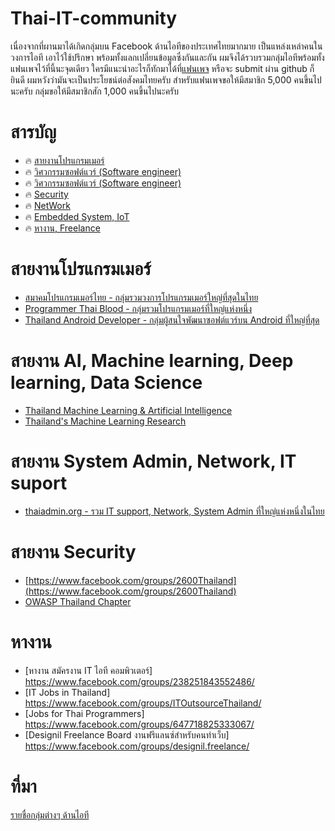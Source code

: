 # Thai-IT-community

เนื่องจากที่ผานมาได้เกิดกลุ่มบน Facebook ด้านไอทีของประเทศไทยมากมาย เป็นแหล่งเหล่าคนในวงการไอที เอาไว้ใช้ปรึกษา พร้อมทั้งแลกเปลี่ยนข้อมูลซึ่งกันและกัน ผมจึงได้รวบรวมกลุ่มไอทีพร้อมทั้งแฟนเพจไว้ที่นี้นะจุดเดียว ใครมีแนะนำอะไรก็ทักมาได้ที่[แฟนเพจ](https://www.facebook.com/programmerthai/) หรือจะ submit ผ่าน github ก็ยินดี ผมหวังว่ามันจะเป็นประโยชน์ต่อสังคมไทยครับ สำหรับแฟนเพจขอให้มีสมาชิก 5,000 คนขึ้นไปนะครับ กลุ่มขอให้มีสมาชิกสัก 1,000 คนขึ้นไปนะครับ


# สารบัญ
 
* :fire: [สายงานโปรแกรมเมอร์](#เรียนออนไลน์ของภาครัฐ)
* :fire: [วิศวกรรมซอฟต์แวร์ (Software engineer)](#เรียนออนไลน์ของภาครัฐ)
* :fire: [วิศวกรรมซอฟต์แวร์ (Software engineer)](#เรียนออนไลน์ของภาครัฐ)
* :fire: [Security](#เรียนออนไลน์ของภาครัฐ)
* :fire: [NetWork](#เรียนออนไลน์ของภาครัฐ)
* :fire: [Embedded System, IoT](#เรียนออนไลน์ของภาครัฐ)
* :fire: [หางาน, Freelance](#เรียนออนไลน์ของภาครัฐ)


# สายงานโปรแกรมเมอร์
* [สมาคมโปรแกรมเมอร์ไทย - กลุ่มรวมวงการโปรแกรมเมอร์ใหญ่ที่สุดในไทย](https://www.facebook.com/groups/ThaiPGAssociateSociety/)
* [Programmer Thai Blood - กลุ่มรวมโปรแกรมเมอร์ที่ใหญ่แห่งหนึ่ง](https://www.facebook.com/groups/programmerthai/)
* [Thailand Android Developer - กลุ่มผู้สนใจพัฒนาซอฟต์แวร์บน Android ที่ใหญ่ที่สุด](https://www.facebook.com/groups/thaidroiddev/)

# สายงาน AI, Machine learning, Deep learning, Data Science
* [Thailand Machine Learning & Artificial Intelligence](https://www.facebook.com/groups/941490879222335)
* [Thailand's Machine Learning Research](https://www.facebook.com/groups/164204783609455/)

# สายงาน System Admin, Network, IT suport
* [thaiadmin.org - รวม IT support, Network, System Admin ที่ใหญ่แห่งหนึ่งในไทย](https://www.facebook.com/groups/thaiadmin/)

# สายงาน Security
* [https://www.facebook.com/groups/2600Thailand](https://www.facebook.com/groups/2600Thailand)
* [OWASP Thailand Chapter](https://www.facebook.com/groups/owaspthailand)
 

# หางาน

* [หางาน สมัครงาน IT ไอที คอมพิวเตอร์] https://www.facebook.com/groups/238251843552486/
* [IT Jobs in Thailand] https://www.facebook.com/groups/ITOutsourceThailand/
* [Jobs for Thai Programmers] https://www.facebook.com/groups/647718825333067/
* [Designil Freelance Board งานฟรีแลนซ์สำหรับคนทำเว็บ] https://www.facebook.com/groups/designil.freelance/

# ที่มา
[รายชื่อกลุ่มต่างๆ ด้านไอที](https://www.algorithmtut.com/รายชื่อกลุ่มบน-facebook-ไอทีไทย/)

